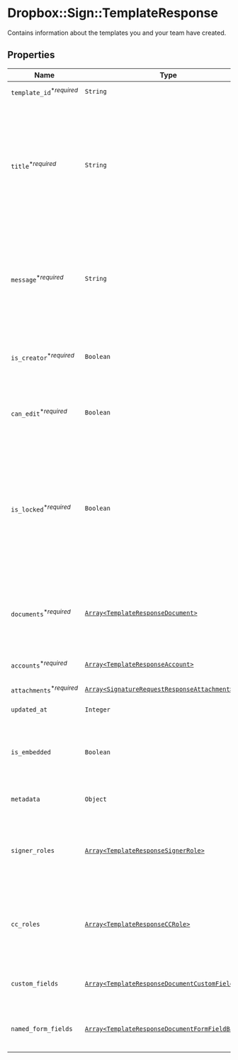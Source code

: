 # Dropbox::Sign::TemplateResponse

Contains information about the templates you and your team have created.

## Properties

| Name | Type | Description | Notes |
| ---- | ---- | ----------- | ----- |
| `template_id`<sup>*_required_</sup> | ```String``` |  The id of the Template.  |  |
| `title`<sup>*_required_</sup> | ```String``` |  The title of the Template. This will also be the default subject of the message sent to signers when using this Template to send a SignatureRequest. This can be overridden when sending the SignatureRequest.  |  |
| `message`<sup>*_required_</sup> | ```String``` |  The default message that will be sent to signers when using this Template to send a SignatureRequest. This can be overridden when sending the SignatureRequest.  |  |
| `is_creator`<sup>*_required_</sup> | ```Boolean``` |  `true` if you are the owner of this template, `false` if it&#39;s been shared with you by a team member.  |  |
| `can_edit`<sup>*_required_</sup> | ```Boolean``` |  Indicates whether edit rights have been granted to you by the owner (always `true` if that&#39;s you).  |  |
| `is_locked`<sup>*_required_</sup> | ```Boolean``` |  Indicates whether the template is locked. If `true`, then the template was created outside your quota and can only be used in `test_mode`. If `false`, then the template is within your quota and can be used to create signature requests.  |  |
| `documents`<sup>*_required_</sup> | [```Array<TemplateResponseDocument>```](TemplateResponseDocument.md) |  An array describing each document associated with this Template. Includes form field data for each document.  |  |
| `accounts`<sup>*_required_</sup> | [```Array<TemplateResponseAccount>```](TemplateResponseAccount.md) |  An array of the Accounts that can use this Template.  |  |
| `attachments`<sup>*_required_</sup> | [```Array<SignatureRequestResponseAttachment>```](SignatureRequestResponseAttachment.md) |  Signer attachments.  |  |
| `updated_at` | ```Integer``` |  Time the template was last updated.  |  |
| `is_embedded` | ```Boolean``` |  `true` if this template was created using an embedded flow, `false` if it was created on our website.  |  |
| `metadata` | ```Object``` |  The metadata attached to the template.  |  |
| `signer_roles` | [```Array<TemplateResponseSignerRole>```](TemplateResponseSignerRole.md) |  An array of the designated signer roles that must be specified when sending a SignatureRequest using this Template.  |  |
| `cc_roles` | [```Array<TemplateResponseCCRole>```](TemplateResponseCCRole.md) |  An array of the designated CC roles that must be specified when sending a SignatureRequest using this Template.  |  |
| `custom_fields` | [```Array<TemplateResponseDocumentCustomFieldBase>```](TemplateResponseDocumentCustomFieldBase.md) |  Deprecated. Use `custom_fields` inside the [documents](https://developers.hellosign.com/api/reference/operation/templateGet/#!c&#x3D;200&amp;path&#x3D;template/documents&amp;t&#x3D;response) array instead.  |  |
| `named_form_fields` | [```Array<TemplateResponseDocumentFormFieldBase>```](TemplateResponseDocumentFormFieldBase.md) |  Deprecated. Use `form_fields` inside the [documents](https://developers.hellosign.com/api/reference/operation/templateGet/#!c&#x3D;200&amp;path&#x3D;template/documents&amp;t&#x3D;response) array instead.  |  |

